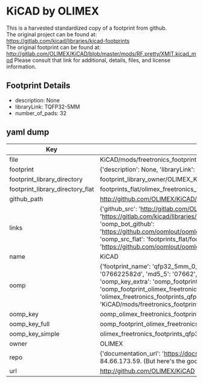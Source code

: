 # KiCAD by OLIMEX  
This is a harvested standardized copy of a footprint from github.  
The original project can be found at:  
https://gitlab.com/kicad/libraries/kicad-footprints  
The original footprint can be found at:
http://gitlab.com/OLIMEX/KiCAD/blob/master/mods/RF.pretty/XMIT.kicad_mod
Please consult that link for additional, details, files, and license information.  
## Footprint Details
* description: None  
* libraryLink: TQFP32-5MM  
* number_of_pads: 32  
## yaml dump  
| Key | Value |  
| --- | --- |  
| file | KiCAD/mods/freetronics_footprints.pretty/QFP32_5mm_0.5mm.kicad_mod |  
| footprint | {'description': None, 'libraryLink': 'TQFP32-5MM', 'number_of_pads': 32} |  
| footprint_library_directory | footprint_library_owner/OLIMEX_KiCAD |  
| footprint_library_directory_flat | footprints_flat/olimex_freetronics_footprints_qfp32_5mm_0_5mm/working |  
| github_path | http://github.com/OLIMEX/KiCAD/blob/master/mods/freetronics_footprints.pretty/QFP32_5mm_0.5mm.kicad_mod |  
| links | {'github_src': 'http://gitlab.com/OLIMEX/KiCAD/blob/master/mods/RF.pretty/XMIT.kicad_mod', 'github_src_repo': 'https://gitlab.com/kicad/libraries/kicad-footprints', 'oomp_bot': 'footprints/olimex_freetronics_footprints_qfp32_5mm_0_5mm/working', 'oomp_bot_github': 'https://github.com/oomlout/oomlout_oomp_footprint_bot/tree/main/footprints/olimex_freetronics_footprints_qfp32_5mm_0_5mm/working', 'oomp_src_flat': 'footprints_flat/footprints_flat/olimex_freetronics_footprints_qfp32_5mm_0_5mm/working', 'oomp_src_flat_github': 'https://github.com/oomlout/oomlout_oomp_footprint_src/tree/main/footprints_flat/olimex_freetronics_footprints_qfp32_5mm_0_5mm/working'} |  
| name | KiCAD |  
| oomp | {'footprint_name': 'qfp32_5mm_0_5mm', 'library_name': 'freetronics_footprints', 'md5': '076622582da90e05b497c98c3204ff22', 'md5_10': '076622582d', 'md5_5': '07662', 'md5_6': '076622', 'oomp_key': 'oomp_olimex_freetronics_footprints_qfp32_5mm_0_5mm', 'oomp_key_extra': 'oomp_footprint_olimex_freetronics_footprints_qfp32_5mm_0_5mm', 'oomp_key_full': 'oomp_footprint_olimex_freetronics_footprints_qfp32_5mm_0_5mm_076622', 'oomp_key_simple': 'olimex_freetronics_footprints_qfp32_5mm_0_5mm', 'original_filename': 'KiCAD/mods/freetronics_footprints.pretty/QFP32_5mm_0.5mm.kicad_mod', 'owner_name': 'olimex'} |  
| oomp_key | oomp_olimex_freetronics_footprints_qfp32_5mm_0_5mm |  
| oomp_key_full | oomp_footprint_olimex_freetronics_footprints_qfp32_5mm_0_5mm |  
| oomp_key_simple | olimex_freetronics_footprints_qfp32_5mm_0_5mm |  
| owner | OLIMEX |  
| repo | {'documentation_url': 'https://docs.github.com/rest/overview/resources-in-the-rest-api#rate-limiting', 'message': "API rate limit exceeded for 84.66.173.59. (But here's the good news: Authenticated requests get a higher rate limit. Check out the documentation for more details.)"} |  
| url | http://github.com/OLIMEX/KiCAD |  

